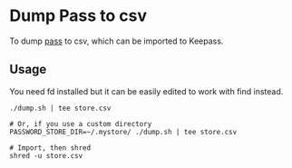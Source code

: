 # Dump Pass to csv

To dump [pass](https://www.passwordstore.org/) to csv, which can be imported to Keepass.

## Usage

You need fd installed but it can be easily edited to work with find instead.

```
./dump.sh | tee store.csv

# Or, if you use a custom directory
PASSWORD_STORE_DIR=~/.mystore/ ./dump.sh | tee store.csv

# Import, then shred
shred -u store.csv
```
